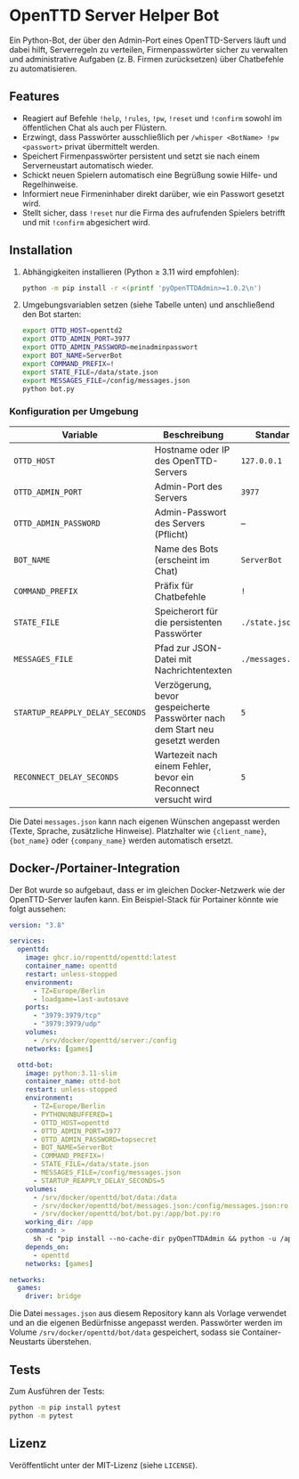 # OpenTTD Server Helper Bot

Ein Python-Bot, der über den Admin-Port eines OpenTTD-Servers läuft und dabei hilft, Serverregeln zu verteilen, Firmenpasswörter sicher zu verwalten und administrative Aufgaben (z. B. Firmen zurücksetzen) über Chatbefehle zu automatisieren.

## Features

- Reagiert auf Befehle `!help`, `!rules`, `!pw`, `!reset` und `!confirm` sowohl im öffentlichen Chat als auch per Flüstern.
- Erzwingt, dass Passwörter ausschließlich per `/whisper <BotName> !pw <passwort>` privat übermittelt werden.
- Speichert Firmenpasswörter persistent und setzt sie nach einem Serverneustart automatisch wieder.
- Schickt neuen Spielern automatisch eine Begrüßung sowie Hilfe- und Regelhinweise.
- Informiert neue Firmeninhaber direkt darüber, wie ein Passwort gesetzt wird.
- Stellt sicher, dass `!reset` nur die Firma des aufrufenden Spielers betrifft und mit `!confirm` abgesichert wird.

## Installation

1. Abhängigkeiten installieren (Python ≥ 3.11 wird empfohlen):

   ```bash
   python -m pip install -r <(printf 'pyOpenTTDAdmin>=1.0.2\n')
   ```

2. Umgebungsvariablen setzen (siehe Tabelle unten) und anschließend den Bot starten:

   ```bash
   export OTTD_HOST=openttd2
   export OTTD_ADMIN_PORT=3977
   export OTTD_ADMIN_PASSWORD=meinadminpasswort
   export BOT_NAME=ServerBot
   export COMMAND_PREFIX=!
   export STATE_FILE=/data/state.json
   export MESSAGES_FILE=/config/messages.json
   python bot.py
   ```

### Konfiguration per Umgebung

| Variable                         | Beschreibung                                                                 | Standard |
|----------------------------------|------------------------------------------------------------------------------|----------|
| `OTTD_HOST`                      | Hostname oder IP des OpenTTD-Servers                                         | `127.0.0.1` |
| `OTTD_ADMIN_PORT`                | Admin-Port des Servers                                                       | `3977` |
| `OTTD_ADMIN_PASSWORD`            | Admin-Passwort des Servers (Pflicht)                                         | – |
| `BOT_NAME`                       | Name des Bots (erscheint im Chat)                                            | `ServerBot` |
| `COMMAND_PREFIX`                 | Präfix für Chatbefehle                                                       | `!` |
| `STATE_FILE`                     | Speicherort für die persistenten Passwörter                                 | `./state.json` |
| `MESSAGES_FILE`                  | Pfad zur JSON-Datei mit Nachrichtentexten                                    | `./messages.json` |
| `STARTUP_REAPPLY_DELAY_SECONDS`  | Verzögerung, bevor gespeicherte Passwörter nach dem Start neu gesetzt werden | `5` |
| `RECONNECT_DELAY_SECONDS`        | Wartezeit nach einem Fehler, bevor ein Reconnect versucht wird              | `5` |

Die Datei `messages.json` kann nach eigenen Wünschen angepasst werden (Texte, Sprache, zusätzliche Hinweise). Platzhalter wie `{client_name}`, `{bot_name}` oder `{company_name}` werden automatisch ersetzt.

## Docker-/Portainer-Integration

Der Bot wurde so aufgebaut, dass er im gleichen Docker-Netzwerk wie der OpenTTD-Server laufen kann. Ein Beispiel-Stack für Portainer könnte wie folgt aussehen:

```yaml
version: "3.8"

services:
  openttd:
    image: ghcr.io/ropenttd/openttd:latest
    container_name: openttd
    restart: unless-stopped
    environment:
      - TZ=Europe/Berlin
      - loadgame=last-autosave
    ports:
      - "3979:3979/tcp"
      - "3979:3979/udp"
    volumes:
      - /srv/docker/openttd/server:/config
    networks: [games]

  ottd-bot:
    image: python:3.11-slim
    container_name: ottd-bot
    restart: unless-stopped
    environment:
      - TZ=Europe/Berlin
      - PYTHONUNBUFFERED=1
      - OTTD_HOST=openttd
      - OTTD_ADMIN_PORT=3977
      - OTTD_ADMIN_PASSWORD=topsecret
      - BOT_NAME=ServerBot
      - COMMAND_PREFIX=!
      - STATE_FILE=/data/state.json
      - MESSAGES_FILE=/config/messages.json
      - STARTUP_REAPPLY_DELAY_SECONDS=5
    volumes:
      - /srv/docker/openttd/bot/data:/data
      - /srv/docker/openttd/bot/messages.json:/config/messages.json:ro
      - /srv/docker/openttd/bot/bot.py:/app/bot.py:ro
    working_dir: /app
    command: >
      sh -c "pip install --no-cache-dir pyOpenTTDAdmin && python -u /app/bot.py"
    depends_on:
      - openttd
    networks: [games]

networks:
  games:
    driver: bridge
```

Die Datei `messages.json` aus diesem Repository kann als Vorlage verwendet und an die eigenen Bedürfnisse angepasst werden. Passwörter werden im Volume `/srv/docker/openttd/bot/data` gespeichert, sodass sie Container-Neustarts überstehen.

## Tests

Zum Ausführen der Tests:

```bash
python -m pip install pytest
python -m pytest
```

## Lizenz

Veröffentlicht unter der MIT-Lizenz (siehe `LICENSE`).
